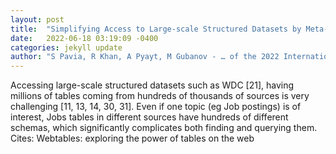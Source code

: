 ```yaml
---
layout: post
title:  "Simplifying Access to Large-scale Structured Datasets by Meta-Profiling with Scalable Training Set Enrichment"
date:   2022-06-18 03:19:09 -0400
categories: jekyll update
author: "S Pavia, R Khan, A Pyayt, M Gubanov - … of the 2022 International Conference on …, 2022"
---
```

Accessing large-scale structured datasets such as WDC [21], having millions of tables coming from hundreds of thousands of sources is very challenging [11, 13, 14, 30, 31]. Even if one topic (eg Job postings) is of interest, Jobs tables in different sources have hundreds of different schemas, which significantly complicates both finding and querying them.
Cites: ‪Webtables: exploring the power of tables on the web‬  